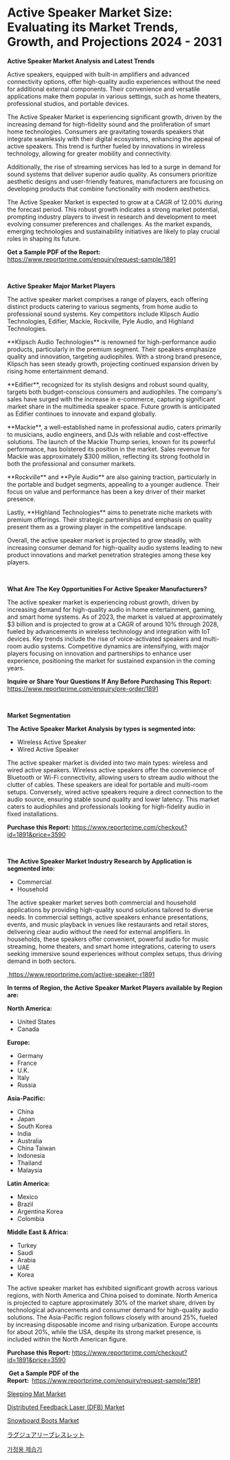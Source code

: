 <p><h1>Active Speaker Market Size: Evaluating its Market Trends, Growth, and Projections 2024 - 2031</h1></p><p><strong>Active Speaker Market Analysis and Latest Trends</strong></p>
<p><p>Active speakers, equipped with built-in amplifiers and advanced connectivity options, offer high-quality audio experiences without the need for additional external components. Their convenience and versatile applications make them popular in various settings, such as home theaters, professional studios, and portable devices.</p><p>The Active Speaker Market is experiencing significant growth, driven by the increasing demand for high-fidelity sound and the proliferation of smart home technologies. Consumers are gravitating towards speakers that integrate seamlessly with their digital ecosystems, enhancing the appeal of active speakers. This trend is further fueled by innovations in wireless technology, allowing for greater mobility and connectivity. </p><p>Additionally, the rise of streaming services has led to a surge in demand for sound systems that deliver superior audio quality. As consumers prioritize aesthetic designs and user-friendly features, manufacturers are focusing on developing products that combine functionality with modern aesthetics.</p><p>The Active Speaker Market is expected to grow at a CAGR of 12.00% during the forecast period. This robust growth indicates a strong market potential, prompting industry players to invest in research and development to meet evolving consumer preferences and challenges. As the market expands, emerging technologies and sustainability initiatives are likely to play crucial roles in shaping its future.</p></p>
<p><strong>Get a Sample PDF of the Report:&nbsp;</strong> <a href="https://www.reportprime.com/enquiry/request-sample/1891">https://www.reportprime.com/enquiry/request-sample/1891</a></p>
<p>&nbsp;</p>
<p><strong>Active Speaker Major Market Players</strong></p>
<p><p>The active speaker market comprises a range of players, each offering distinct products catering to various segments, from home audio to professional sound systems. Key competitors include Klipsch Audio Technologies, Edifier, Mackie, Rockville, Pyle Audio, and Highland Technologies. </p><p>**Klipsch Audio Technologies** is renowned for high-performance audio products, particularly in the premium segment. Their speakers emphasize quality and innovation, targeting audiophiles. With a strong brand presence, Klipsch has seen steady growth, projecting continued expansion driven by rising home entertainment demand.</p><p>**Edifier**, recognized for its stylish designs and robust sound quality, targets both budget-conscious consumers and audiophiles. The company's sales have surged with the increase in e-commerce, capturing significant market share in the multimedia speaker space. Future growth is anticipated as Edifier continues to innovate and expand globally.</p><p>**Mackie**, a well-established name in professional audio, caters primarily to musicians, audio engineers, and DJs with reliable and cost-effective solutions. The launch of the Mackie Thump series, known for its powerful performance, has bolstered its position in the market. Sales revenue for Mackie was approximately $300 million, reflecting its strong foothold in both the professional and consumer markets.</p><p>**Rockville** and **Pyle Audio** are also gaining traction, particularly in the portable and budget segments, appealing to a younger audience. Their focus on value and performance has been a key driver of their market presence.</p><p>Lastly, **Highland Technologies** aims to penetrate niche markets with premium offerings. Their strategic partnerships and emphasis on quality present them as a growing player in the competitive landscape.</p><p>Overall, the active speaker market is projected to grow steadily, with increasing consumer demand for high-quality audio systems leading to new product innovations and market penetration strategies among these key players.</p></p>
<p>&nbsp;</p>
<p><strong>What Are The Key Opportunities For Active Speaker Manufacturers?</strong></p>
<p><p>The active speaker market is experiencing robust growth, driven by increasing demand for high-quality audio in home entertainment, gaming, and smart home systems. As of 2023, the market is valued at approximately $3 billion and is projected to grow at a CAGR of around 10% through 2028, fueled by advancements in wireless technology and integration with IoT devices. Key trends include the rise of voice-activated speakers and multi-room audio systems. Competitive dynamics are intensifying, with major players focusing on innovation and partnerships to enhance user experience, positioning the market for sustained expansion in the coming years.</p></p>
<p><strong>Inquire or Share Your Questions If Any Before Purchasing This Report:</strong> <a href="https://www.reportprime.com/enquiry/pre-order/1891">https://www.reportprime.com/enquiry/pre-order/1891</a></p>
<p>&nbsp;</p>
<p><strong>Market Segmentation</strong></p>
<p><strong>The Active Speaker Market Analysis by types is segmented into:</strong></p>
<p><ul><li>Wireless Active Speaker</li><li>Wired Active Speaker</li></ul></p>
<p><p>The active speaker market is divided into two main types: wireless and wired active speakers. Wireless active speakers offer the convenience of Bluetooth or Wi-Fi connectivity, allowing users to stream audio without the clutter of cables. These speakers are ideal for portable and multi-room setups. Conversely, wired active speakers require a direct connection to the audio source, ensuring stable sound quality and lower latency. This market caters to audiophiles and professionals looking for high-fidelity audio in fixed installations.</p></p>
<p><strong>Purchase this Report:&nbsp;</strong><a href="https://www.reportprime.com/checkout?id=1891&price=3590">https://www.reportprime.com/checkout?id=1891&price=3590</a></p>
<p>&nbsp;</p>
<p><strong>The Active Speaker Market Industry Research by Application is segmented into:</strong></p>
<p><ul><li>Commercial</li><li>Household</li></ul></p>
<p><p>The active speaker market serves both commercial and household applications by providing high-quality sound solutions tailored to diverse needs. In commercial settings, active speakers enhance presentations, events, and music playback in venues like restaurants and retail stores, delivering clear audio without the need for external amplifiers. In households, these speakers offer convenient, powerful audio for music streaming, home theaters, and smart home integrations, catering to users seeking immersive sound experiences without complex setups, thus driving demand in both sectors.</p></p>
<p><a href="https://www.reportprime.com/active-speaker-r1891">&nbsp;https://www.reportprime.com/active-speaker-r1891</a></p>
<p><strong>In terms of Region, the Active Speaker Market Players available by Region are:</strong></p>
<p>
    <p> <strong> North America: </strong>
        <ul>
            <li>United States</li>
            <li>Canada</li>
        </ul>
        </p> 
    <p> <strong> Europe: </strong>
        <ul>
            <li>Germany</li>
            <li>France</li>
            <li>U.K.</li>
            <li>Italy</li>
            <li>Russia</li>
        </ul>
        </p> 
    <p> <strong> Asia-Pacific: </strong>
        <ul>
            <li>China</li>
            <li>Japan</li>
            <li>South Korea</li>
            <li>India</li>
            <li>Australia</li>
            <li>China Taiwan</li>
            <li>Indonesia</li>
            <li>Thailand</li>
            <li>Malaysia</li>
        </ul>
        </p> 
    <p> <strong> Latin America: </strong>
        <ul>
            <li>Mexico</li>
            <li>Brazil</li>
            <li>Argentina Korea</li>
            <li>Colombia</li>
        </ul>
        </p> 
    <p> <strong> Middle East & Africa: </strong>
        <ul>
            <li>Turkey</li>
            <li>Saudi</li>
            <li>Arabia</li>
            <li>UAE</li>
            <li>Korea</li>
        </ul>
    </p>
    </p>
<p><p>The active speaker market has exhibited significant growth across various regions, with North America and China poised to dominate. North America is projected to capture approximately 30% of the market share, driven by technological advancements and consumer demand for high-quality audio solutions. The Asia-Pacific region follows closely with around 25%, fueled by increasing disposable income and rising urbanization. Europe accounts for about 20%, while the USA, despite its strong market presence, is included within the North American figure.</p></p>
<p><strong>Purchase this Report: </strong><a href="https://www.reportprime.com/checkout?id=1891&price=3590">https://www.reportprime.com/checkout?id=1891&price=3590</a></p>
<p>&nbsp;<strong>Get a Sample PDF of the Report:&nbsp;&nbsp;</strong><a href="https://www.reportprime.com/enquiry/request-sample/1891">https://www.reportprime.com/enquiry/request-sample/1891</a></p>
<p><strong></strong></p>
<p><p><a href="https://issuu.com/reportprime-2/docs/sleeping-mat-market-size-2030.pptx_929d9848bf31c8">Sleeping Mat Market</a></p><p><a href="https://issuu.com/reportprime-2/docs/distributed-feedback-laser-dfb-mark_282c1a53f9674c">Distributed Feedback Laser (DFB) Market</a></p><p><a href="https://www.linkedin.com/pulse/snowboard-boots-market-size-growing-cagr-55-report-covers-analysis-dafwe?trackingId=YVavnEpTQ4%2BBqh1iyt6okQ%3D%3D">Snowboard Boots Market</a></p><p><a href="https://medium.com/@erickbotsfortrd46766/%E3%82%B0%E3%83%AD%E3%83%BC%E3%83%90%E3%83%AB%E3%83%A9%E3%82%B0%E3%82%B8%E3%83%A5%E3%82%A2%E3%83%AA%E3%83%BC%E3%83%96%E3%83%AC%E3%82%B9%E3%83%AC%E3%83%83%E3%83%88%E6%A5%AD%E7%95%8C%E8%AA%BF%E6%9F%BB%E5%A0%B1%E5%91%8A%E6%9B%B8-%E7%AB%B6%E4%BA%89%E7%92%B0%E5%A2%83-%E5%B8%82%E5%A0%B4%E8%A6%8F%E6%A8%A1-%E5%9C%B0%E5%9F%9F%E7%8A%B6%E6%B3%81%E3%81%8A%E3%82%88%E3%81%B3%E8%A6%8B%E9%80%9A%E3%81%97%E4%BA%88%E6%B8%AC-2024-2031-505ed25a8c55">ラグジュアリーブレスレット</a></p><p><a href="https://medium.com/@darrelchjxmz/%EB%AF%B8%EB%9E%98%EB%A5%BC-%EA%B7%B8%EB%A6%AC%EB%8B%A4-%EA%B8%80%EB%A1%9C%EB%B2%8C-%EA%B0%80%EC%A0%95%EC%9A%A9-%EC%A0%9C%EC%8A%B5%EA%B8%B0-%EC%8B%9C%EC%9E%A5%EC%97%90-%EB%8C%80%ED%95%9C-%ED%8F%AC%EA%B4%84%EC%A0%81-%EB%B6%84%EC%84%9D-2024-2031-08732e26363d">가정용 제습기</a></p></p>